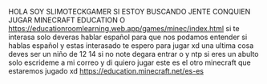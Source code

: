 HOLA SOY SLIMOTECKGAMER SI ESTOY BUSCANDO JENTE CONQUIEN JUGAR MINECRAFT EDUCATION O https://educationroomlearning.web.app/games/minec/index.html
si te interasa solo deveras hablar español para que nos podamos entender si hablas español y estas interasado te espero para jugar xd 
una ultima cosa deves ser un niño de 12 14 si no note degara entrar o y ntp si eres un abulto solo escrideme a mi correo y di quiero jugar 
este es el otro minecraft que estaremos jugado xd https://education.minecraft.net/es-es

<!---
SLIMOTECKGAMER/SLIMOTECKGAMER is a ✨ special ✨ repository because its `README.md` (this file) appears on your GitHub profile.
You can click the Preview link to take a look at your changes.
--->
